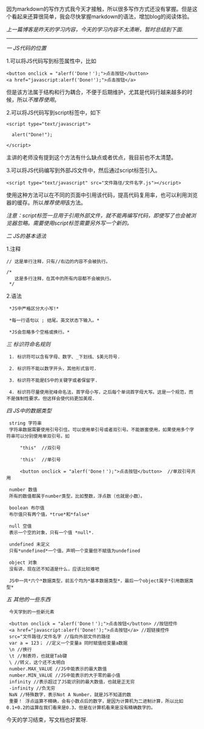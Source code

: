  
  因为markdown的写作方式我今天才接触，所以很多写作方式还没有掌握。但是这个看起来还算很简单，我会尽快掌握markdown的语法，增加blog的阅读体验。

 *上一篇博客是昨天的学习内容，今天的学习内容不太清晰，暂时总结到下面.*
 
 ****

*一 JS代码的位置*

  1.可以将JS代码写到标签属性中，比如

  ```
  <button onclick = "alerf('Done！');">点击按钮</button>
  <a href="javascript:alerf('Done!');">点击按钮</a>
  ```

 但是该方法属于结构和行为耦合，不便于后期维护，尤其是代码行越来越多的时候，所以*不推荐使用*。

  2.可以将JS代码写到script标签中，如下

  ```
  <script type="text/javascript">

    alert("Done!");

  </script>
  ```

  主讲的老师没有提到这个方法有什么缺点或者优点，我目前也不太清楚。

  3.可以将JS代码编写到外部JS文件中，然后通过script标签引入。

  `<script type="text/javascript" src="文件路径/文件名字.js"></script>`

  使用这种方法可以在不同的页面中引用该代码，提高代码复用率，也可以利用浏览器的缓存。所以*推荐使用*该方法。

  *注意：script标签一旦用于引用外部文件，就不能再编写代码，即使写了也会被浏览器忽略。需要使用script标签需要另外写一个新的。*


*二 JS的基本语法*

  1.注释

  ```
  // 这是单行注释，只有//右边的内容不会被执行。

  /*
     这是多行注释，在其中的所有内容都不会被执行。
   */
  ```

  2.语法

     *JS中严格区分大小写!*

     *每一行语句以 ; 结尾。英文状态下输入。*

     *JS会忽略多个空格或换行。*

*三 标识符命名规则*

     1. 标识符可以含有字母、数字、_下划线、$美元符号.

     2. 标识符不能以数字开头，其他形式皆可.

     3. 标识符不能是ES中的关键字或者保留字.

     4. 标识符尽量使用驼峰命名法，首字母小写，之后每个单词首字母大写。这是一个规范，而不是强制性要求。但这样会使代码更加美观.

*四 JS中的数据类型*

     string 字符串
     字符串数据需要使用引号引住。可以使用单引号或者双引号。不能嵌套使用，如果使用多个字符串可以分别使用单双引号。如
```
     "this"  //双引号

     'this'  //单引号

     <button onclick = "alerf('Done！');">点击按钮</button>  //单双引号共用

```
     number 数值
     所有的数值都属于number类型，比如整数，浮点数（也就是小数）。

     boolean 布尔值
     布尔值只有两个值，*true*和*false*

     null 空值
     表示一个空的对象，只有一个值 *null*.

     undefined 未定义
     只有*undefined*一个值，声明一个变量但不赋值为undefined

     object 对象
     没有讲，现在还不知道是什么，应该比较难吧

     JS中一共*六个*数据类型，前五个均为*基本数据类型*，最后一个object属于*引用数据类型*

*五 其他的一些东西*

     今天学到的一些新元素

     <button onclick = "alerf('Done！');">点击按钮</button> //按钮控件
     <a href="javascript:alerf('Done!');">点击按钮</a> //超链接控件
     src="文件路径/文件名字 //指向外部文件的路径
     var a = 123； //定义一个变量a 同时赋值给变量a数据
     \n //换行
     \t //制表符，也就是Tab键
     \ //转义，这个还不太明白
     number.MAX_VALUE //JS中能表示的最大数值
     number.MIN_VALUE //JS中能表示的大于零的最小值
     infinity //表示超过了JS能识别的最大数值，也就是正无穷
     -infinity //负无穷
     NaN //特殊数字，表示Not A Number，就是JS不知道的数
     重要！ 浮点运算不精确，会有小数点后的数字，是因为计算机为二进制计算，所以比如0.1+0.2的运算在我们看来是0.3，但是在计算机看来是没有精确数字的。



今天的学习结束，写文档也好累呀.